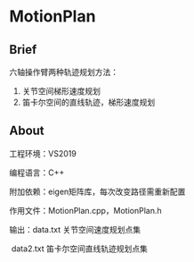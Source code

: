 # MotionPlan

## Brief

六轴操作臂两种轨迹规划方法：

1. 关节空间梯形速度规划
2. 笛卡尔空间的直线轨迹，梯形速度规划

## About

工程环境：VS2019

编程语言：C++

附加依赖：eigen矩阵库，每次改变路径需重新配置

作用文件：MotionPlan.cpp，MotionPlan.h

输出：data.txt	关节空间速度规划点集

​           data2.txt  笛卡尔空间直线轨迹规划点集